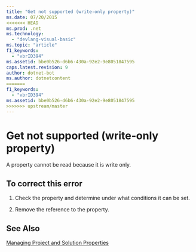 ```yaml
---
title: "Get not supported (write-only property)"
ms.date: 07/20/2015
<<<<<<< HEAD
ms.prod: .net
ms.technology: 
  - "devlang-visual-basic"
ms.topic: "article"
f1_keywords: 
  - "vbrID394"
ms.assetid: bbe0b526-d6b6-430a-92e2-9e8051847595
caps.latest.revision: 9
author: dotnet-bot
ms.author: dotnetcontent
=======
f1_keywords: 
  - "vbrID394"
ms.assetid: bbe0b526-d6b6-430a-92e2-9e8051847595
>>>>>>> upstream/master
---
```

# Get not supported (write-only property)
A property cannot be read because it is write only.  
  
## To correct this error  
  
1.  Check the property and determine under what conditions it can be set.  
  
2.  Remove the reference to the property.  
  
## See Also  
 [Managing Project and Solution Properties](/visualstudio/ide/managing-project-and-solution-properties)
